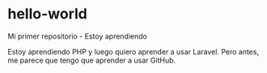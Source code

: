 # hello-world
Mi primer repositorio - Estoy aprendiendo

Estoy aprendiendo PHP y luego quiero aprender a usar Laravel.
Pero antes, me parece que tengo que aprender a usar GitHub.
